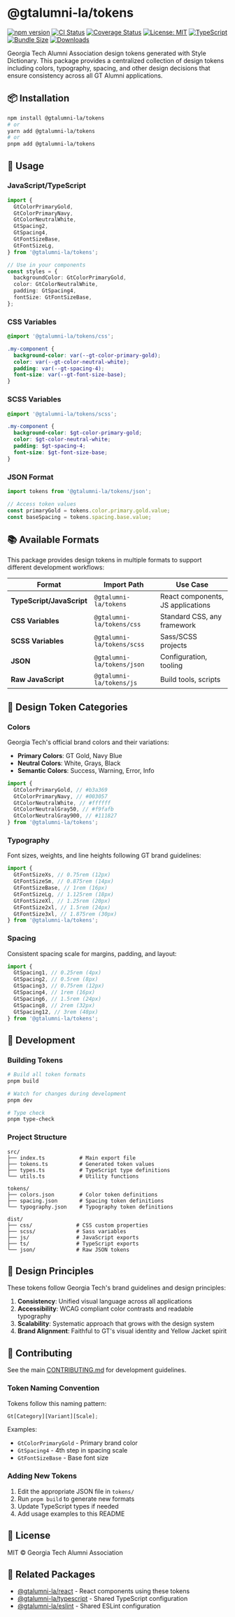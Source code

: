 # @gtalumni-la/tokens

[![npm version](https://badge.fury.io/js/%40gtalumni-la%2Ftokens.svg)](https://badge.fury.io/js/%40gtalumni-la%2Ftokens)
[![CI Status](https://github.com/gtalumni-la/gt-design-system/workflows/CI/badge.svg)](https://github.com/gtalumni-la/gt-design-system/actions/workflows/ci.yml)
[![Coverage Status](https://codecov.io/gh/gtalumni-la/gt-design-system/branch/main/graph/badge.svg?flag=tokens)](https://codecov.io/gh/gtalumni-la/gt-design-system)
[![License: MIT](https://img.shields.io/badge/License-MIT-yellow.svg)](https://opensource.org/licenses/MIT)
[![TypeScript](https://img.shields.io/badge/%3C%2F%3E-TypeScript-%230074c1.svg)](http://www.typescriptlang.org/)
[![Bundle Size](https://img.shields.io/bundlephobia/minzip/@gtalumni-la/tokens)](https://bundlephobia.com/package/@gtalumni-la/tokens)
[![Downloads](https://img.shields.io/npm/dm/@gtalumni-la/tokens.svg)](https://npmjs.com/package/@gtalumni-la/tokens)

Georgia Tech Alumni Association design tokens generated with Style Dictionary. This package provides a centralized collection of design tokens including colors, typography, spacing, and other design decisions that ensure consistency across all GT Alumni applications.

## 📦 Installation

```bash
npm install @gtalumni-la/tokens
# or
yarn add @gtalumni-la/tokens
# or
pnpm add @gtalumni-la/tokens
```

## 🚀 Usage

### JavaScript/TypeScript

```typescript
import {
  GtColorPrimaryGold,
  GtColorPrimaryNavy,
  GtColorNeutralWhite,
  GtSpacing2,
  GtSpacing4,
  GtFontSizeBase,
  GtFontSizeLg,
} from '@gtalumni-la/tokens';

// Use in your components
const styles = {
  backgroundColor: GtColorPrimaryGold,
  color: GtColorNeutralWhite,
  padding: GtSpacing4,
  fontSize: GtFontSizeBase,
};
```

### CSS Variables

```css
@import '@gtalumni-la/tokens/css';

.my-component {
  background-color: var(--gt-color-primary-gold);
  color: var(--gt-color-neutral-white);
  padding: var(--gt-spacing-4);
  font-size: var(--gt-font-size-base);
}
```

### SCSS Variables

```scss
@import '@gtalumni-la/tokens/scss';

.my-component {
  background-color: $gt-color-primary-gold;
  color: $gt-color-neutral-white;
  padding: $gt-spacing-4;
  font-size: $gt-font-size-base;
}
```

### JSON Format

```javascript
import tokens from '@gtalumni-la/tokens/json';

// Access token values
const primaryGold = tokens.color.primary.gold.value;
const baseSpacing = tokens.spacing.base.value;
```

## 📚 Available Formats

This package provides design tokens in multiple formats to support different development workflows:

| Format                    | Import Path                | Use Case                          |
| ------------------------- | -------------------------- | --------------------------------- |
| **TypeScript/JavaScript** | `@gtalumni-la/tokens`      | React components, JS applications |
| **CSS Variables**         | `@gtalumni-la/tokens/css`  | Standard CSS, any framework       |
| **SCSS Variables**        | `@gtalumni-la/tokens/scss` | Sass/SCSS projects                |
| **JSON**                  | `@gtalumni-la/tokens/json` | Configuration, tooling            |
| **Raw JavaScript**        | `@gtalumni-la/tokens/js`   | Build tools, scripts              |

## 🎨 Design Token Categories

### Colors

Georgia Tech's official brand colors and their variations:

- **Primary Colors**: GT Gold, Navy Blue
- **Neutral Colors**: White, Grays, Black
- **Semantic Colors**: Success, Warning, Error, Info

```typescript
import {
  GtColorPrimaryGold, // #b3a369
  GtColorPrimaryNavy, // #003057
  GtColorNeutralWhite, // #ffffff
  GtColorNeutralGray50, // #f9fafb
  GtColorNeutralGray900, // #111827
} from '@gtalumni-la/tokens';
```

### Typography

Font sizes, weights, and line heights following GT brand guidelines:

```typescript
import {
  GtFontSizeXs, // 0.75rem (12px)
  GtFontSizeSm, // 0.875rem (14px)
  GtFontSizeBase, // 1rem (16px)
  GtFontSizeLg, // 1.125rem (18px)
  GtFontSizeXl, // 1.25rem (20px)
  GtFontSize2xl, // 1.5rem (24px)
  GtFontSize3xl, // 1.875rem (30px)
} from '@gtalumni-la/tokens';
```

### Spacing

Consistent spacing scale for margins, padding, and layout:

```typescript
import {
  GtSpacing1, // 0.25rem (4px)
  GtSpacing2, // 0.5rem (8px)
  GtSpacing3, // 0.75rem (12px)
  GtSpacing4, // 1rem (16px)
  GtSpacing6, // 1.5rem (24px)
  GtSpacing8, // 2rem (32px)
  GtSpacing12, // 3rem (48px)
} from '@gtalumni-la/tokens';
```

## 🔧 Development

### Building Tokens

```bash
# Build all token formats
pnpm build

# Watch for changes during development
pnpm dev

# Type check
pnpm type-check
```

### Project Structure

```text
src/
├── index.ts           # Main export file
├── tokens.ts          # Generated token values
├── types.ts           # TypeScript type definitions
└── utils.ts           # Utility functions

tokens/
├── colors.json        # Color token definitions
├── spacing.json       # Spacing token definitions
└── typography.json    # Typography token definitions

dist/
├── css/              # CSS custom properties
├── scss/             # Sass variables
├── js/               # JavaScript exports
├── ts/               # TypeScript exports
└── json/             # Raw JSON tokens
```

## 🎯 Design Principles

These tokens follow Georgia Tech's brand guidelines and design principles:

1. **Consistency**: Unified visual language across all applications
2. **Accessibility**: WCAG compliant color contrasts and readable typography
3. **Scalability**: Systematic approach that grows with the design system
4. **Brand Alignment**: Faithful to GT's visual identity and Yellow Jacket spirit

## 🤝 Contributing

See the main [CONTRIBUTING.md](../../CONTRIBUTING.md) for development guidelines.

### Token Naming Convention

Tokens follow this naming pattern:

```typescript
Gt[Category][Variant][Scale];
```

Examples:

- `GtColorPrimaryGold` - Primary brand color
- `GtSpacing4` - 4th step in spacing scale
- `GtFontSizeBase` - Base font size

### Adding New Tokens

1. Edit the appropriate JSON file in `tokens/`
2. Run `pnpm build` to generate new formats
3. Update TypeScript types if needed
4. Add usage examples to this README

## 📄 License

MIT © Georgia Tech Alumni Association

## 🔗 Related Packages

- [@gtalumni-la/react](../react) - React components using these tokens
- [@gtalumni-la/typescript](../typescript) - Shared TypeScript configuration
- [@gtalumni-la/eslint](../eslint) - Shared ESLint configuration
